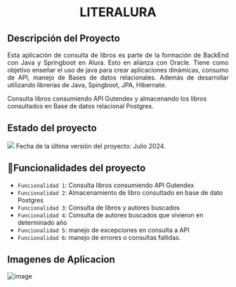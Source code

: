 <h1 align="center"> LITERALURA </h1>
   
## Descripción del Proyecto

<p align="justify">
Esta aplicación de consulta de libros es parte de la formación de BackEnd con Java y Springboot en Alura. Esto en alianza con Oracle.
Tiene como objetivo enseñar el uso de java para crear aplicaciones dinámicas, consumo de API, manejo de Bases de datos relacionales.
Además de desarrollar utilizando librerías de Java, Spingboot, JPA, Hibernate.

Consulta libros consumiendo API Gutendex y almacenando los libros consultados en Base de datos relacional Postgres.
   </p>
   
## Estado del proyecto
   <p align="left">
   <img src="https://img.shields.io/badge/STATUS-TESTING-green">
   Fecha de la última versión del proyecto: Julio 2024.
   </p>
   
## :hammer:Funcionalidades del proyecto

- `Funcionalidad 1`: Consulta libros consumiendo API Gutendex
- `Funcionalidad 2`: Almacenamiento de libro consultado en base de dato Postgres
- `Funcionalidad 3`: Consulta de libros y autores buscados
- `Funcionalidad 4`: Consulta de autores buscados que vivieron en determinado año
- `Funcionalidad 5`: manejo de excepciones en consulta a API
- `Funcionalidad 6`: manejo de errores o consultas fallidas.



## Imagenes de Aplicacion
![image](https://github.com/user-attachments/assets/9e765e09-ab5f-417c-be82-5eba82aa37e4)

